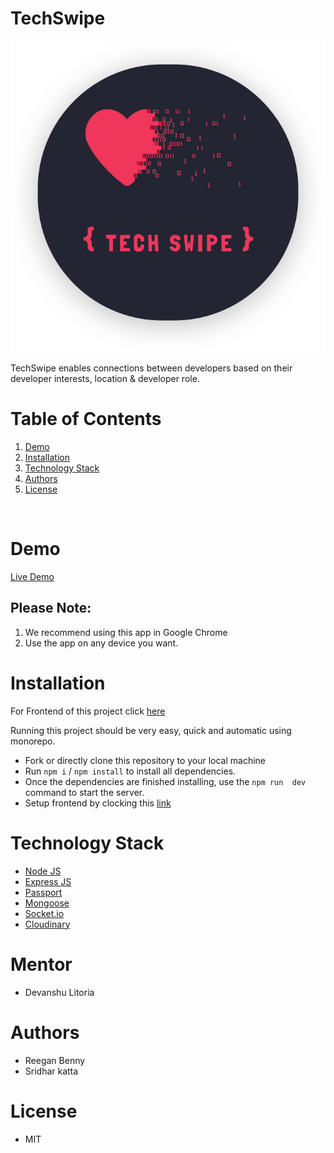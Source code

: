 # TechSwipe

![Image](./project-files/Logo.svg)

TechSwipe enables connections between developers based on their developer interests, location & developer role.

# Table of Contents

1. [Demo](#demo)
2. [Installation](#installation)
3. [Technology Stack](#techology-stack)
4. [Authors](#authors)
5. [License](#license)

<br/>

# Demo

[Live Demo](https://techswipe.vercel.app/)

## Please Note:

1. We recommend using this app in Google Chrome
2. Use the app on any device you want.

# Installation

For Frontend of this project click [here](https://github.com/pesto-students/techswipe-frontend-p5-team1-devanshu)

Running this project should be very easy, quick and automatic using monorepo.

- Fork or directly clone this repository to your local machine
- Run `npm i` / `npm install` to install all dependencies.</br>
- Once the dependencies are finished installing, use the `npm run  dev` command to start the server. </br>
- Setup frontend by clocking this [link](https://github.com/pesto-students/techswipe-frontend-p5-team1-devanshu)

# Technology Stack

- [Node JS](https://nodejs.org/en/)
- [Express JS](https://expressjs.com/)
- [Passport](https://www.passportjs.org/)
- [Mongoose](https://mongoosejs.com/)
- [Socket.io](https://socket.io/)
- [Cloudinary](https://cloudinary.com/)

# Mentor

- Devanshu Litoria

# Authors

- Reegan Benny
- Sridhar katta

# License

- MIT
